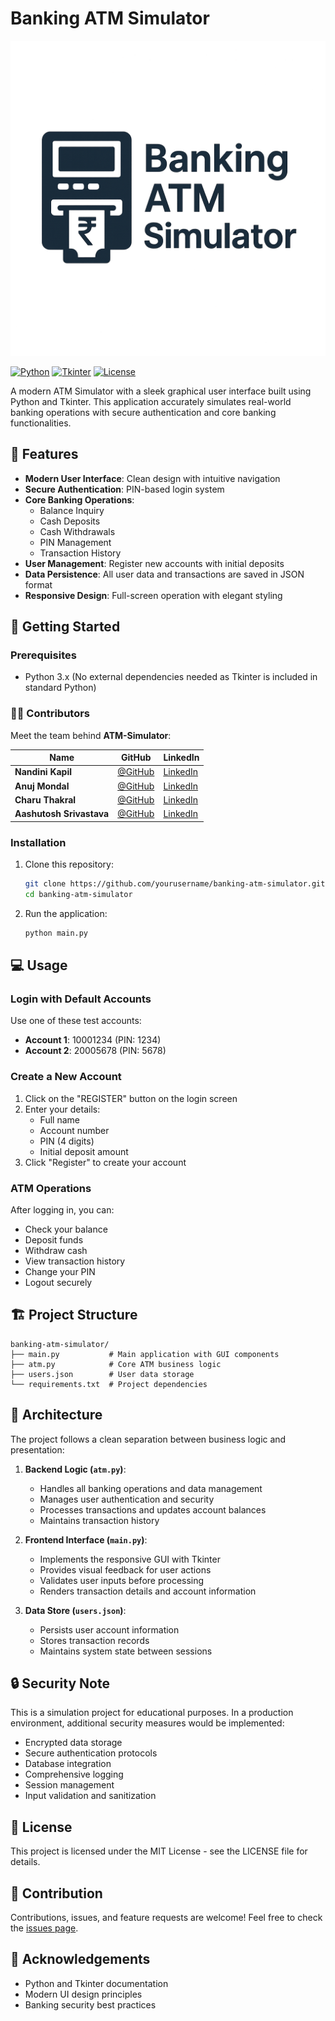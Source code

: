 # Banking ATM Simulator

![Banking ATM Simulator Banner](logo.png)

[![Python](https://img.shields.io/badge/Python-3.x-blue.svg)](https://www.python.org/)
[![Tkinter](https://img.shields.io/badge/GUI-Tkinter-orange.svg)](https://docs.python.org/3/library/tkinter.html)
[![License](https://img.shields.io/badge/License-MIT-green.svg)](LICENSE)

A modern ATM Simulator with a sleek graphical user interface built using Python and Tkinter. This application accurately simulates real-world banking operations with secure authentication and core banking functionalities.



## 🌟 Features

- **Modern User Interface**: Clean design with intuitive navigation
- **Secure Authentication**: PIN-based login system
- **Core Banking Operations**:
  - Balance Inquiry
  - Cash Deposits
  - Cash Withdrawals
  - PIN Management
  - Transaction History
- **User Management**: Register new accounts with initial deposits
- **Data Persistence**: All user data and transactions are saved in JSON format
- **Responsive Design**: Full-screen operation with elegant styling

## 🚀 Getting Started

### Prerequisites

- Python 3.x (No external dependencies needed as Tkinter is included in standard Python)

### 👨‍💻 Contributors
Meet the team behind **ATM-Simulator**:

| Name | GitHub | LinkedIn |
|------|--------|---------|
| **Nandini Kapil** | [@GitHub](https://github.com/Nandini0029) | [LinkedIn](https://www.linkedin.com/in/nandini-kapil-3704b3242) |
| **Anuj Mondal** | [@GitHub](https://github.com/AnujMondal) | [LinkedIn](www.linkedin.com/in/anujmondal) |
| **Charu Thakral** | [@GitHub](https://github.com/CharuThakral03) | [LinkedIn](https://www.linkedin.com/in/charuthakral) |
| **Aashutosh Srivastava** | [@GitHub](https://github.com/Aashutosh-Srivastava) | [LinkedIn](https://www.linkedin.com/in/aashutosh-srivastava-7105b4344/) |

### Installation

1. Clone this repository:

   ```bash
   git clone https://github.com/yourusername/banking-atm-simulator.git
   cd banking-atm-simulator
   ```

2. Run the application:
   ```bash
   python main.py
   ```

## 💻 Usage

### Login with Default Accounts

Use one of these test accounts:

- **Account 1**: 10001234 (PIN: 1234)
- **Account 2**: 20005678 (PIN: 5678)

### Create a New Account

1. Click on the "REGISTER" button on the login screen
2. Enter your details:
   - Full name
   - Account number
   - PIN (4 digits)
   - Initial deposit amount
3. Click "Register" to create your account

### ATM Operations

After logging in, you can:

- Check your balance
- Deposit funds
- Withdraw cash
- View transaction history
- Change your PIN
- Logout securely

## 🏗️ Project Structure

```
banking-atm-simulator/
├── main.py           # Main application with GUI components
├── atm.py            # Core ATM business logic
├── users.json        # User data storage
└── requirements.txt  # Project dependencies
```

## 🧠 Architecture

The project follows a clean separation between business logic and presentation:

1. **Backend Logic (`atm.py`)**:

   - Handles all banking operations and data management
   - Manages user authentication and security
   - Processes transactions and updates account balances
   - Maintains transaction history

2. **Frontend Interface (`main.py`)**:

   - Implements the responsive GUI with Tkinter
   - Provides visual feedback for user actions
   - Validates user inputs before processing
   - Renders transaction details and account information

3. **Data Store (`users.json`)**:
   - Persists user account information
   - Stores transaction records
   - Maintains system state between sessions

## 🔒 Security Note

This is a simulation project for educational purposes. In a production environment, additional security measures would be implemented:

- Encrypted data storage
- Secure authentication protocols
- Database integration
- Comprehensive logging
- Session management
- Input validation and sanitization

## 📜 License

This project is licensed under the MIT License - see the LICENSE file for details.

## 👥 Contribution

Contributions, issues, and feature requests are welcome! Feel free to check the [issues page](https://github.com/yourusername/banking-atm-simulator/issues).

## 🙏 Acknowledgements

- Python and Tkinter documentation
- Modern UI design principles
- Banking security best practices
